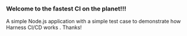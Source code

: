 ### Welcome to the fastest CI on the planet!!!
A simple Node.js application with a simple test case to demonstrate how Harness CI/CD works .
Thanks! 
